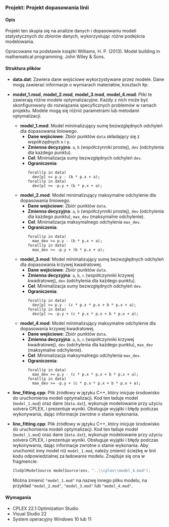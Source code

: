 ### Projekt: Projekt dopasowania linii

#### Opis
Projekt ten skupia się na analizie danych i dopasowaniu modeli statystycznych do zbiorów danych, wykorzystując różne podejścia modelowania.

Opracowane na podstawie książki Williams, H. P. (2013). Model building in mathematical programming. John Wiley & Sons.

#### Struktura plików
- **data.dat**: Zawiera dane wejściowe wykorzystywane przez modele. Dane mogą zawierać informacje o wymiarach materiałów, kosztach itp.
- **model_1.mod**, **model_2.mod**, **model_3.mod**, **model_4.mod**: Pliki te zawierają różne modele optymalizacyjne. Każdy z nich może być skonfigurowany do rozwiązania specyficznych problemów w ramach projektu. Modele mogą się różnić parametrami lub metodami optymalizacji.
  - **model_1.mod**: Model minimalizujący sumę bezwzględnych odchyleń dla dopasowania liniowego.
    - **Dane wejściowe**: Zbiór punktów `data` składający się z współrzędnych x i y.
    - **Zmienna decyzyjna**: `a`, `b` (współczynniki prostej), `dev` (odchylenia dla każdego punktu).
    - **Cel**: Minimalizacja sumy bezwzględnych odchyleń `dev`.
    - **Ograniczenia**:
      ```opl
      forall(p in data)
        dev[p] >= p.y - (b * p.x + a);
      forall(p in data)
        dev[p] >= -p.y + (b * p.x + a);
      ```
  - **model_2.mod**: Model minimalizujący maksymalne odchylenie dla dopasowania liniowego.
    - **Dane wejściowe**: Zbiór punktów `data`.
    - **Zmienna decyzyjna**: `a`, `b` (współczynniki prostej), `dev` (odchylenia dla każdego punktu), `max_dev` (maksymalne odchylenie).
    - **Cel**: Minimalizacja maksymalnego odchylenia `max_dev`.
    - **Ograniczenia**:
      ```opl
      forall(p in data)
        max_dev >= p.y - (b * p.x + a);
      forall(p in data)
        max_dev >= -p.y + (b * p.x + a);
      ```
  - **model_3.mod**: Model minimalizujący sumę bezwzględnych odchyleń dla dopasowania krzywej kwadratowej.
    - **Dane wejściowe**: Zbiór punktów `data`.
    - **Zmienna decyzyjna**: `a`, `b`, `c` (współczynniki krzywej kwadratowej), `dev` (odchylenia dla każdego punktu).
    - **Cel**: Minimalizacja sumy bezwzględnych odchyleń `dev`.
    - **Ograniczenia**:
      ```opl
      forall(p in data)
        dev[p] >= p.y - (c * p.x * p.x + b * p.x + a);
      forall(p in data)
        dev[p] >= -p.y + (c * p.x * p.x + b * p.x + a);
      ```
  - **model_4.mod**: Model minimalizujący maksymalne odchylenie dla dopasowania krzywej kwadratowej.
    - **Dane wejściowe**: Zbiór punktów `data`.
    - **Zmienna decyzyjna**: `a`, `b`, `c` (współczynniki krzywej kwadratowej), `dev` (odchylenia dla każdego punktu), `max_dev` (maksymalne odchylenie).
    - **Cel**: Minimalizacja maksymalnego odchylenia `max_dev`.
    - **Ograniczenia**:
      ```opl
      forall(p in data)
        max_dev >= p.y - (c * p.x * p.x + b * p.x + a);
      forall(p in data)
        max_dev >= -p.y + (c * p.x * p.x + b * p.x + a);
      ```

- **line_fitting.cpp**: Plik źródłowy w języku C++, który inicjuje środowisko do uruchomienia modeli optymalizacji. Kod ten ładuje model (`model_1.mod`) oraz dane (`data.dat`), wykonuje modelowanie przy użyciu solvera CPLEX, i prezentuje wyniki. Obsługuje wyjątki i błędy podczas wykonywania, dając informacje zwrotne o stanie wykonania.

- **line_fitting.cpp**: Plik źródłowy w języku C++, który inicjuje środowisko do uruchomienia modeli optymalizacji. Kod ten ładuje model (`model_1.mod`) oraz dane (`data.dat`), wykonuje modelowanie przy użyciu solvera CPLEX, i prezentuje wyniki. Obsługuje wyjątki i błędy podczas wykonywania, dając informacje zwrotne o stanie wykonania. Aby uruchomić inny model niż `model_1.mod`, należy zmienić ścieżkę w linii kodu odpowiedzialnej za ładowanie modelu. Znajduje się ona w fragmencie:
  ```c++
  IloOplModelSource modelSource(env, "..\\cplex\\model_4.mod");
  ```
  Można zmienić `"model_1.mod"` na nazwę innego pliku modelu, na przykład `"model_2.mod"`, `"model_3.mod"` lub `"model_4.mod"`.
  

#### Wymagania
- CPLEX 22.1 Optimization Studio
- Visual Studio 22
- System operacyjny Windows 10 lub 11

